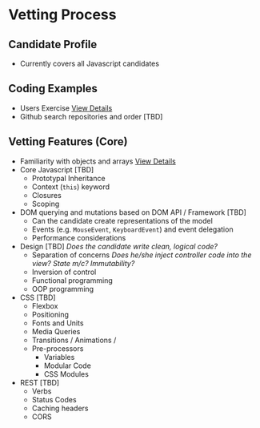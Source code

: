 # Vetting Process

## Candidate Profile

 - Currently covers all Javascript candidates

## Coding Examples

 - Users Exercise [View Details](vetting-process/002-users-exercise/users.html)
 - Github search repositories and order [TBD] 

## Vetting Features (Core)
 - Familiarity with objects and arrays [View Details](vetting-process/001-familiarity.md)
 - Core Javascript [TBD]
    - Prototypal Inheritance
    - Context (`this`) keyword
    - Closures
    - Scoping   
 - DOM querying and mutations based on DOM API / Framework [TBD]
    - Can the candidate create representations of the model
    - Events (e.g. `MouseEvent`, `KeyboardEvent`) and event delegation 
    - Performance considerations
 - Design [TBD]
    *Does the candidate write clean, logical code?*
    - Separation of concerns *Does he/she inject controller code into the view? State m/c? Immutability?*
    - Inversion of control
    - Functional programming 
    - OOP programming   
 - CSS  [TBD]
    - Flexbox
    - Positioning
    - Fonts and Units
    - Media Queries
    - Transitions / Animations / 
    - Pre-processors
        - Variables
        - Modular Code
        - CSS Modules
 - REST [TBD]
    - Verbs
    - Status Codes
    - Caching headers
    - CORS
